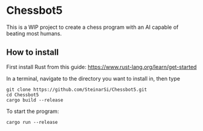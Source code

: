 # Chessbot5

This is a WIP project to create a chess program with an AI capable of beating most humans.

## How to install

First install Rust from this guide: https://www.rust-lang.org/learn/get-started

In a terminal, navigate to the directory you want to install in, then type
```
git clone https://github.com/SteinarSi/Chessbot5.git
cd Chessbot5
cargo build --release
```

To start the program:
```
cargo run --release
```

